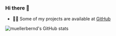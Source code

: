 ### Hi there 👋

<!--
**muellerbernd/muellerbernd** is a ✨ _special_ ✨ repository because its `README.md` (this file) appears on your GitHub profile.

Here are some ideas to get you started:

- 🔭 I’m currently working on ...
- 🌱 I’m currently learning ...
- 👯 I’m looking to collaborate on ...
- 🤔 I’m looking for help with ...
- 💬 Ask me about ...
- 📫 How to reach me: ...
- 😄 Pronouns: ...
- ⚡ Fun fact: ...
-->
<!--I'm a developer, maker and mechanical keyboard enthusiast<br/> -->
- 👨‍💻 Some of my projects are available at [GitHub](https://github.com/muellerbernd/)<br/>
<!-- - 📫 How to reach me **github@muellerbernd.de**  <br/>
- 🎯 2022 Goals: Contribute more to Open Source projects <br/>
 -->


![muellerbernd's GitHub stats](https://github-readme-stats.vercel.app/api?username=muellerbernd&show_icons=true&theme=gruvbox)
